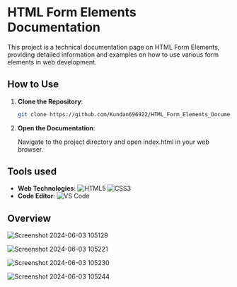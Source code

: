 # HTML Form Elements Documentation

This project is a technical documentation page on HTML Form Elements, providing detailed information and examples on how to use various form elements in web development.

## How to Use

1. **Clone the Repository**: 
   ```bash
   git clone https://github.com/Kundan696922/HTML_Form_Elements_Documentation.git
2. **Open the Documentation**:

   Navigate to the project directory and open index.html in your web browser.

## Tools used

 - **Web Technologies**: ![HTML5](https://img.shields.io/badge/-HTML5-E34F26?style=flat&logo=html5&logoColor=white) ![CSS3](https://img.shields.io/badge/-CSS3-1572B6?style=flat&logo=css3&logoColor=white)
 - **Code Editor**: ![VS Code](https://img.shields.io/badge/-VS_Code-007ACC?style=flat&logo=visual-studio-code&logoColor=white)

## Overview
![Screenshot 2024-06-03 105129](https://github.com/Kundan696922/HTML_Form_Elements_Documentation/assets/159406079/9016e52f-2282-46f9-a411-86b870a40920)

![Screenshot 2024-06-03 105221](https://github.com/Kundan696922/HTML_Form_Elements_Documentation/assets/159406079/ecfd2081-8f47-4fe8-9fbb-62acdb8006d1)

![Screenshot 2024-06-03 105230](https://github.com/Kundan696922/HTML_Form_Elements_Documentation/assets/159406079/9d35ef07-4c05-4e2c-bfa3-51b751c63b9f)

![Screenshot 2024-06-03 105244](https://github.com/Kundan696922/HTML_Form_Elements_Documentation/assets/159406079/8a06d20e-3115-43b2-9a25-adf0d04e4c37)
